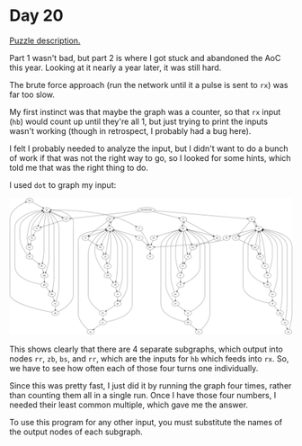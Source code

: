 # Day 20

[Puzzle description.](https://adventofcode.com/2023/day/20)

Part 1 wasn't bad, but part 2 is where I got stuck and abandoned the AoC this year. Looking at it
nearly a year later, it was still hard.

The brute force approach (run the network until it a pulse is sent to `rx`) was far too slow.

My first instinct was that maybe the graph was a counter, so that `rx` input (`hb`) would count up
until they're all 1, but just trying to print the inputs wasn't working (though in retrospect, I
probably had a bug here).

I felt I probably needed to analyze the input, but I didn't want to do a bunch of work if that was
not the right way to go, so I looked for some hints, which told me that was the right thing to do.

I used `dot` to graph my input:

![graph](../input/day20.png)

This shows clearly that there are 4 separate subgraphs, which output into nodes `rr`, `zb`, `bs`,
and `rr`, which are the inputs for `hb` which feeds into `rx`. So, we have to see how often each
of those four turns one individually.

Since this was pretty fast, I just did it by running the graph four times, rather than counting them
all in a single run. Once I have those four numbers, I needed their least common multiple, which
gave me the answer.

To use this program for any other input, you must substitute the names of the output nodes of each
subgraph.
